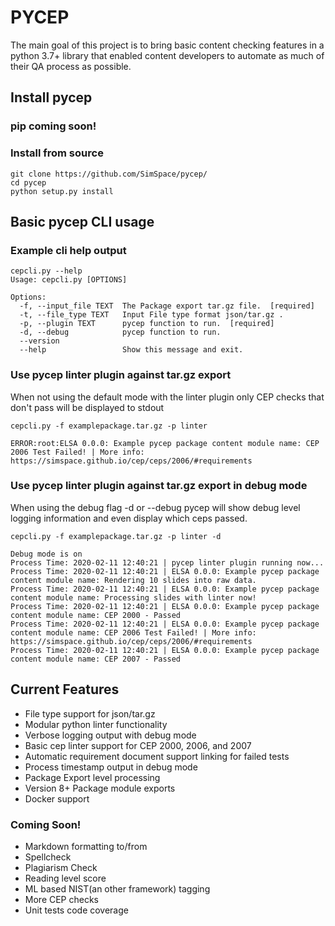 # PYCEP

The main goal of this project is to bring basic content checking features in a python 3.7+ library that enabled content developers to automate as much of their QA process as possible.

## Install pycep

### pip coming soon!

### Install from source

    git clone https://github.com/SimSpace/pycep/
    cd pycep 
    python setup.py install

## Basic pycep CLI usage

### Example cli help output

    cepcli.py --help
    Usage: cepcli.py [OPTIONS]
    
    Options:
      -f, --input_file TEXT  The Package export tar.gz file.  [required]
      -t, --file_type TEXT   Input File type format json/tar.gz .
      -p, --plugin TEXT      pycep function to run.  [required]
      -d, --debug            pycep function to run.
      --version
      --help                 Show this message and exit.

### Use pycep linter plugin against tar.gz export
When not using the default mode with the linter plugin only CEP checks that don't pass will be displayed to stdout

    cepcli.py -f examplepackage.tar.gz -p linter 
    
    ERROR:root:ELSA 0.0.0: Example pycep package content module name: CEP 2006 Test Failed! | More info: https://simspace.github.io/cep/ceps/2006/#requirements

### Use pycep linter plugin against tar.gz export in debug mode
When using the debug flag -d or --debug pycep will show debug level logging information and even display which ceps passed.

    cepcli.py -f examplepackage.tar.gz -p linter -d
    
    Debug mode is on
    Process Time: 2020-02-11 12:40:21 | pycep linter plugin running now...
    Process Time: 2020-02-11 12:40:21 | ELSA 0.0.0: Example pycep package content module name: Rendering 10 slides into raw data.
    Process Time: 2020-02-11 12:40:21 | ELSA 0.0.0: Example pycep package content module name: Processing slides with linter now!
    Process Time: 2020-02-11 12:40:21 | ELSA 0.0.0: Example pycep package content module name: CEP 2000 - Passed
    Process Time: 2020-02-11 12:40:21 | ELSA 0.0.0: Example pycep package content module name: CEP 2006 Test Failed! | More info: https://simspace.github.io/cep/ceps/2006/#requirements
    Process Time: 2020-02-11 12:40:21 | ELSA 0.0.0: Example pycep package content module name: CEP 2007 - Passed
    
## Current Features

-   File type support for json/tar.gz 
-   Modular python linter functionality 
-   Verbose logging output with debug mode
-   Basic cep linter support for CEP 2000, 2006, and 2007
-   Automatic requirement document support linking for failed tests
-   Process timestamp output in debug mode
-   Package Export level processing 
-   Version 8+ Package module exports
-   Docker support

### Coming Soon!

-   Markdown formatting to/from
-   Spellcheck
-   Plagiarism Check
-   Reading level score
-   ML based NIST(an other framework) tagging
-   More CEP checks
-   Unit tests code coverage